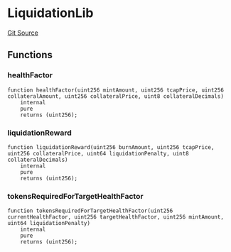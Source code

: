 # LiquidationLib
[Git Source](https://github.com/cryptexfinance/tcapv2.0/blob/7c3050a56e3f1bad1a100f3e506744d0c71a8807/src/lib/LiquidationLib.sol)


## Functions
### healthFactor


```solidity
function healthFactor(uint256 mintAmount, uint256 tcapPrice, uint256 collateralAmount, uint256 collateralPrice, uint8 collateralDecimals)
    internal
    pure
    returns (uint256);
```

### liquidationReward


```solidity
function liquidationReward(uint256 burnAmount, uint256 tcapPrice, uint256 collateralPrice, uint64 liquidationPenalty, uint8 collateralDecimals)
    internal
    pure
    returns (uint256);
```

### tokensRequiredForTargetHealthFactor


```solidity
function tokensRequiredForTargetHealthFactor(uint256 currentHealthFactor, uint256 targetHealthFactor, uint256 mintAmount, uint64 liquidationPenalty)
    internal
    pure
    returns (uint256);
```


